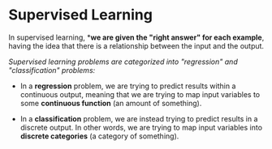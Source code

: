 # Supervised Learning

In supervised learning, ***we are given the "right answer" for each example**, having the idea that there is a relationship between the input and the output.

*Supervised learning problems are categorized into "regression" and "classification" problems:* 

* In a **regression** problem, we are trying to predict results within a continuous output, meaning that we are trying to map input variables to some **continuous function** (an amount of something). 

* In a **classification** problem, we are instead trying to predict results in a discrete output. In other words, we are trying to map input variables into **discrete categories** (a category of something). 